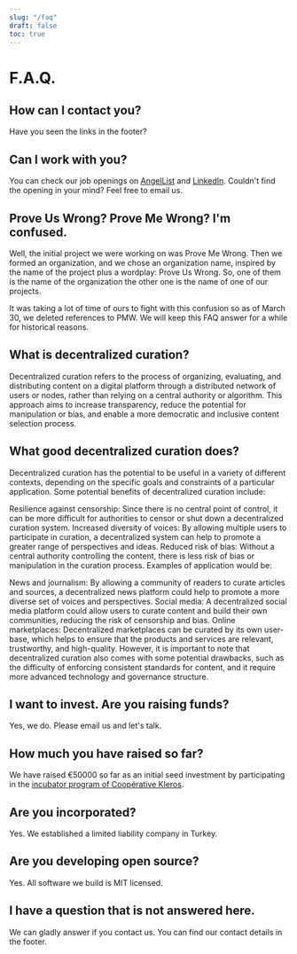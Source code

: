 ```yaml
---
slug: "/faq"
draft: false
toc: true
---
```


# F.A.Q.

## How can I contact you?

Have you seen the links in the footer?

## Can I work with you?

You can check our job openings on [AngelList](https://angel.co/company/prove-us-wrong) and [LinkedIn](https://www.linkedin.com/company/prove-us-wrong/). Couldn't find the opening 
in your mind? Feel free to email us.

## Prove Us Wrong? Prove Me Wrong? I'm confused.

Well, the initial project we were working on was Prove Me Wrong. Then we formed an organization, and we chose an organization name, inspired by the name of the project plus a wordplay: Prove Us Wrong. So, one of them is the name of the organization the other one is the name of one of our projects.

It was taking a lot of time of ours to fight with this confusion so as of March 30, we deleted references to PMW. We will keep this 
FAQ answer for a while 
for historical reasons.

## What is decentralized curation?

Decentralized curation refers to the process of organizing, evaluating, and distributing content on a digital platform through a distributed network of users or nodes, rather than relying on a central authority or algorithm. This approach aims to increase transparency, reduce the potential for manipulation or bias, and enable a more democratic and inclusive content selection process.

## What good decentralized curation does?

Decentralized curation has the potential to be useful in a variety of different contexts, depending on the specific goals and constraints of a particular application. Some potential benefits of decentralized curation include:

Resilience against censorship: Since there is no central point of control, it can be more difficult for authorities to censor or shut down a decentralized curation system.
Increased diversity of voices: By allowing multiple users to participate in curation, a decentralized system can help to promote a greater range of perspectives and ideas.
Reduced risk of bias: Without a central authority controlling the content, there is less risk of bias or manipulation in the curation process.
Examples of application would be:

News and journalism: By allowing a community of readers to curate articles and sources, a decentralized news platform could help to promote a more diverse set of voices and perspectives.
Social media: A decentralized social media platform could allow users to curate content and build their own communities, reducing the risk of censorship and bias.
Online marketplaces: Decentralized marketplaces can be curated by its own user-base, which helps to ensure that the products and services are relevant, trustworthy, and high-quality.
However, it is important to note that decentralized curation also comes with some potential drawbacks, such as the difficulty of enforcing consistent standards for content, and it require more advanced technology and governance structure.

## I want to invest. Are you raising funds?

Yes, we do. Please email us and let's talk.

## How much you have raised so far?

We have raised €50000 so far as an initial seed investment by participating in the [incubator program of Coopérative Kleros](https://kleros.io/incubator).

## Are you incorporated?

Yes. We established a limited liability company in Turkey.

## Are you developing open source?

Yes. All software we build is MIT licensed.

## I have a question that is not answered here.

We can gladly answer if you contact us. You can find our contact details in the footer.
